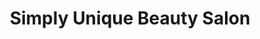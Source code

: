 ---
title: "Simply Unique Beauty Salon"
url: /syracuse/simply-unique-beauty-salon/
shop: Friseur
---
